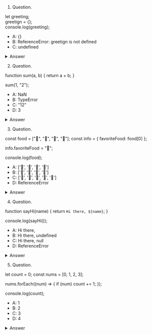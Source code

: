 1. Question.

let greeting;<br>
greetign = {};<br>
console.log(greeting);<br>

* A: {}<br>
* B: ReferenceError: greetign is not defined<br>
* C: undefined<br>
<details>
  <summary>Answer</summary>
  Answer: A:{}<br>
  Explanation => First the value of the greeting variable was undefined, then its value was changed to an empty object
</details>

2. Question.

function sum(a, b) {
  return a + b;
}

sum(1, "2");
* A: NaN
* B: TypeError
* C: "12"
* D: 3

<details>
  <summary>Answer</summary>
  Answer: C:"12"<br>
  Explanation => A number and a string are sent as parameters to the function. We know that if we add strings to numbers, they sit side by side. As a result, the return value here is 12.
</details>

3. Question.

const food = ["🍕", "🍫", "🥑", "🍔"];
const info = { favoriteFood: food[0] };

info.favoriteFood = "🍝";

console.log(food);

* A: ['🍕', '🍫', '🥑', '🍔']
* B: ['🍝', '🍫', '🥑', '🍔']
* C: ['🍝', '🍕', '🍫', '🥑', '🍔']
* D: ReferenceError

<details>
  <summary>Answer</summary>
  Answer: A: ['🍕', '🍫', '🥑', '🍔']<br>
  Explanation => Here, there is no reference in the favoriteFood property of the info object, only taking the value of the frist index of the food array. As a result, even if the value of the favoriteFood property is changed, there is no change in the food array.
</details>

4. Question.

function sayHi(name) {
  return `Hi there, ${name}`;
}

console.log(sayHi());

* A: Hi there,
* B: Hi there, undefined
* C: Hi there, null
* D: ReferenceError

<details>
  <summary>Answer</summary>
  Answer: B: Hi there, undefined<br>
  Explanation => Here a variable called name has been taken in the parameter of sayHi function but no argument has been passed while calling sayHi function, so here the value of name is getting undefined. That is, the value of name has not been defined.
</details>

5. Question.

let count = 0;
const nums = [0, 1, 2, 3];

nums.forEach((num) => {
  if (num) count += 1;
});

console.log(count);

* A: 1
* B: 2
* C: 3
* D: 4

<details>
  <summary>Answer</summary>
  Answer: D: 4<br>
  Explanation => Here's the count initial value is 0 . By running forEach on and nums the value of count is incremented by 1.
</details>